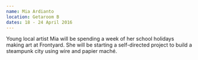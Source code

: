 ```yaml
---
name: Mia Ardianto
location: Getaroom B
dates: 18 - 24 April 2016
---
```

Young local artist Mia will be spending a week of her school holidays making art at Frontyard. She will be starting a self-directed project to build a steampunk city using wire and papier maché.

